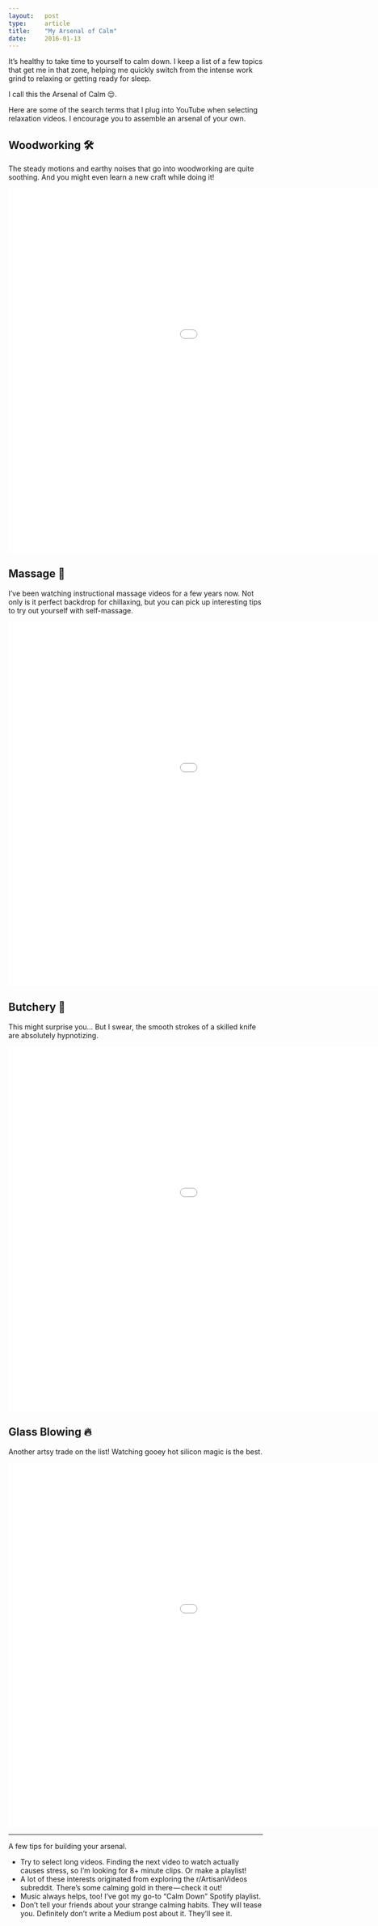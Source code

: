 ```yaml
---
layout:   post
type:     article
title:    "My Arsenal of Calm"
date:     2016-01-13
---
```


It’s healthy to take time to yourself to calm down. I keep a list of a few topics that get me in that zone, helping me quickly switch from the intense work grind to relaxing or getting ready for sleep.

I call this the Arsenal of Calm 😌.

Here are some of the search terms that I plug into YouTube when selecting relaxation videos. I encourage you to assemble an arsenal of your own.

## Woodworking 🛠

The steady motions and earthy noises that go into woodworking are quite soothing. And you might even learn a new craft while doing it!

<div class="embed-container">
  <div class="embed">
      <iframe width="1280" height="720" src="//www.youtube.com/embed/QypayeiqLZY?rel=0&amp;showinfo=0" frameborder="0" allowfullscreen></iframe>
  </div>
</div>

## Massage 👐

I’ve been watching instructional massage videos for a few years now. Not only is it perfect backdrop for chillaxing, but you can pick up interesting tips to try out yourself with self-massage.

<div class="embed-container">
  <div class="embed">
      <iframe width="1280" height="720" src="//www.youtube.com/embed/YfoTEiKBXmw?rel=0&amp;showinfo=0" frameborder="0" allowfullscreen></iframe>
  </div>
</div>

## Butchery 🍖

This might surprise you… But I swear, the smooth strokes of a skilled knife are absolutely hypnotizing.

<div class="embed-container">
  <div class="embed">
      <iframe width="1280" height="720" src="//www.youtube.com/embed/DvIxvs39nBQ?rel=0&amp;showinfo=0" frameborder="0" allowfullscreen></iframe>
  </div>
</div>

## Glass Blowing 🔥

Another artsy trade on the list! Watching gooey hot silicon magic is the best.

<div class="embed-container">
  <div class="embed">
      <iframe width="1280" height="720" src="//www.youtube.com/embed/VMkqvx3uuvQ?rel=0&amp;showinfo=0" frameborder="0" allowfullscreen></iframe>
  </div>
</div>

---

A few tips for building your arsenal.

- Try to select long videos. Finding the next video to watch actually causes stress, so I’m looking for 8+ minute clips. Or make a playlist!
- A lot of these interests originated from exploring the r/ArtisanVideos subreddit. There’s some calming gold in there — check it out!
- Music always helps, too! I’ve got my go-to “Calm Down” Spotify playlist.
- Don’t tell your friends about your strange calming habits. They will tease you. Definitely don’t write a Medium post about it. They’ll see it.
